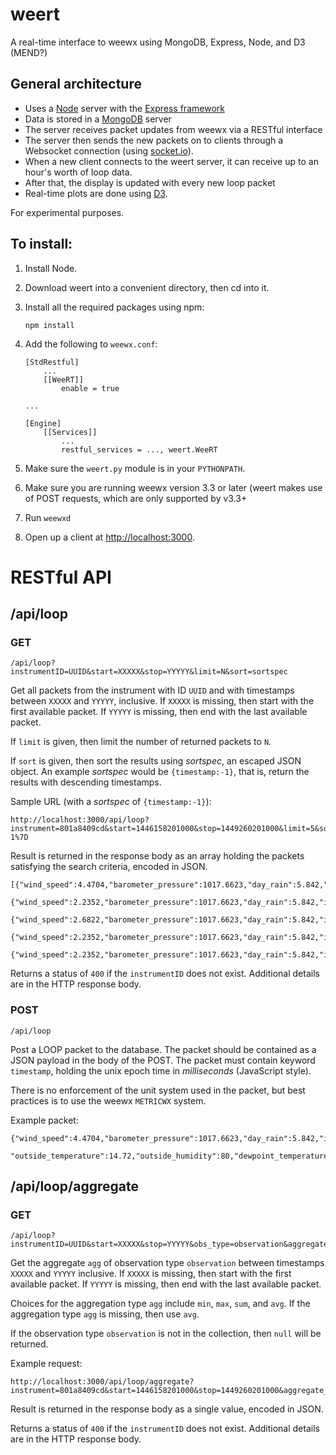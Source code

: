 # weert
A real-time interface to weewx using MongoDB, Express, Node, and D3 (MEND?)

## General architecture
- Uses a [Node](https://nodejs.org/) server with the [Express framework](http://expressjs.com/)
- Data is stored in a [MongoDB](https://www.mongodb.org/) server
- The server receives packet updates from weewx via a RESTful interface
- The server then sends the new packets on to clients through a Websocket
connection (using [socket.io](http://socket.io/)).
- When a new client connects to the weert server, it can receive up to 
an hour's worth of loop data.
- After that, the display is updated with every new loop packet
- Real-time plots are done using [D3](http://d3js.org/).

For experimental purposes.

## To install:

1. Install Node.

2. Download weert into a convenient directory, then cd into it.

3. Install all the required packages using npm:

    ```
    npm install   
    ```

4. Add the following to `weewx.conf`:

    ```
    [StdRestful]
        ...
        [[WeeRT]]
            enable = true

    ...
        
    [Engine]
        [[Services]]
            ...
            restful_services = ..., weert.WeeRT
    ```

5. Make sure the `weert.py` module is in your `PYTHONPATH`.

6. Make sure you are running weewx version 3.3 or later (weert makes use of POST requests, which are
only supported by v3.3+

7. Run `weewxd`

8. Open up a client at [http://localhost:3000](http://localhost:3000).

# RESTful API

## /api/loop
### GET

    /api/loop?instrumentID=UUID&start=XXXXX&stop=YYYYY&limit=N&sort=sortspec
    
Get all packets from the instrument with ID `UUID` and with timestamps between `XXXXX` and `YYYYY`, inclusive. 
If `XXXXX` is missing, then start with the first available packet. 
If `YYYYY` is missing, then end with the last available packet.

If `limit` is given, then limit the number of returned packets to `N`.

If `sort` is given, then sort the results using <i>sortspec</i>, an escaped JSON object.
An example <i>sortspec</i> would be `{timestamp:-1}`, that is, return the results with descending timestamps.

Sample URL (with a <i>sortspec</i> of `{timestamp:-1}`):

    http://localhost:3000/api/loop?instrument=801a8409cd&start=1446158201000&stop=1449260201000&limit=5&sort=%7B%22timestamp%22%3A-1%7D
  
Result is returned in the response body as an array holding the packets satisfying the search criteria, encoded
in JSON.

    [{"wind_speed":4.4704,"barometer_pressure":1017.6623,"day_rain":5.842,"inside_temperature":20.22,"wind_direction":263,"outside_temperature":14.72,"outside_humidity":80,"dewpoint_temperature":11.30,"timestamp":1446159220000},
     {"wind_speed":2.2352,"barometer_pressure":1017.6623,"day_rain":5.842,"inside_temperature":20.22,"wind_direction":252,"outside_temperature":14.72,"outside_humidity":80,"dewpoint_temperature":11.30,"timestamp":1446159218000},
     {"wind_speed":2.6822,"barometer_pressure":1017.6623,"day_rain":5.842,"inside_temperature":20.22,"wind_direction":276,"outside_temperature":14.72,"outside_humidity":80,"dewpoint_temperature":11.30,"timestamp":1446159216000},
     {"wind_speed":2.2352,"barometer_pressure":1017.6623,"day_rain":5.842,"inside_temperature":20.22,"wind_direction":232,"outside_temperature":14.72,"outside_humidity":80,"dewpoint_temperature":11.30,"timestamp":1446159214000},
     {"wind_speed":2.2352,"barometer_pressure":1017.6623,"day_rain":5.842,"inside_temperature":20.22,"wind_direction":232,"outside_temperature":14.72,"outside_humidity":80,"dewpoint_temperature":11.30,"timestamp":1446159212000}]

Returns a status of `400` if the `instrumentID` does not exist. Additional details are in the HTTP response body.


### POST

    /api/loop

Post a LOOP packet to the database. The packet should be contained as a JSON payload in the body of the POST. The packet
must contain keyword `timestamp`, holding the unix epoch time in <i>milliseconds</i> (JavaScript style).

There is no enforcement of the unit system used in the packet, 
but best practices is to use the weewx `METRICWX` system.

Example packet:

    {"wind_speed":4.4704,"barometer_pressure":1017.6623,"day_rain":5.842,"inside_temperature":20.22,"wind_direction":263,
     "outside_temperature":14.72,"outside_humidity":80,"dewpoint_temperature":11.30,"timestamp":1446159220000}

## /api/loop/aggregate
### GET

    /api/loop?instrumentID=UUID&start=XXXXX&stop=YYYYY&obs_type=observation&aggregate_type=agg

Get the aggregate `agg` of observation type `observation` between timestamps `XXXXX` and `YYYYY` inclusive.
If `XXXXX` is missing, then start with the first available packet. 
If `YYYYY` is missing, then end with the last available packet.

Choices for the aggregation type `agg` include `min`, `max`, `sum`, and `avg`. 
If the aggregation type `agg` is missing, then use `avg`.

If the observation type `observation` is not in the collection, then `null` will be returned.

Example request:

    http://localhost:3000/api/loop/aggregate?instrument=801a8409cd&start=1446158201000&stop=1449260201000&aggregate_type=min&obs_type=outside_temperature
    
Result is returned in the response body as a single value, encoded in JSON.

Returns a status of `400` if the `instrumentID` does not exist. Additional details are in the HTTP response body.
